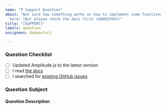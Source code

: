 ```yaml
---
name: "❓ Support Question"
about: "Not sure how something works or how to implement some functionality? Ask us
  here! (But please check the docs first \U0001F643)"
title: "[SUPPORT]"
labels: question
assignees: danpastori

---
```


### Question Checklist
<!-- Be sure to mark these items with an 'x' to prove you did your homework. It should be like [x] (not [ x] or [x ]) -->
- [ ] Updated Amplitude.js to the latest version
- [ ] I read [the docs](https://521dimensions.com/open-source/amplitudejs/docs)
- [ ] I searched for [existing GitHub issues](https://github.com/521dimensions/amplitudejs/issues)

### Question Subject
<!-- What do you have a question about? -->
<!-- Is this a question about documentation? -->

#### Question Description
<!-- Please include expected behavior and any relevant code samples with your question if possible -->
